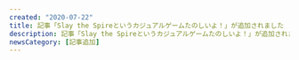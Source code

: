 ```yaml
---
created: "2020-07-22"
title: 記事「Slay the Spireというカジュアルゲームたのしいよ！」が追加されました
description: 記事「Slay the Spireというカジュアルゲームたのしいよ！」が追加されました。
newsCategory: [記事追加]
---
```

